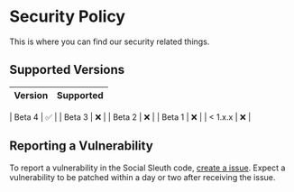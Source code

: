 # Security Policy
This is where you can find our security related things.

## Supported Versions

| Version | Supported          |
| ------- | ------------------ |

| Beta 4   | :white_check_mark: |
| Beta 3   | :x: |
| Beta 2   | :x:                |
| Beta 1   | :x: |
| < 1.x.x   | :x:                |

## Reporting a Vulnerability

To report a vulnerability in the Social Sleuth code, [create a issue](https://github.com/OfficialB/sleuth/issues). Expect a vulnerability to be patched within a day or two after receiving the issue.
